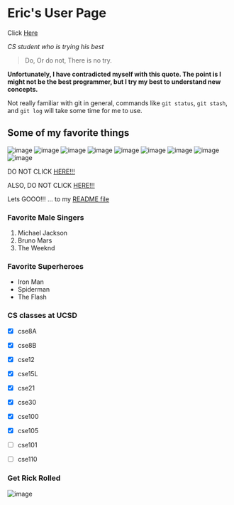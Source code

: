 # Eric's User Page
Click [Here](#Get-Rick-Rolled)

_CS student who is trying his best_
>Do, Or do not, There is no try.

__Unfortunately, I have contradicted myself with this quote. 
The point is I might not be the best programmer, but I try my best to understand new concepts.__

Not really familiar with git in general, commands like `git status`, `git stash`, and `git log` will take some time for me to use. 

## Some of my favorite things
![image](https://user-images.githubusercontent.com/93348111/193199431-5388735a-4dce-4b3a-b849-fe34e92d42de.png)
![image](https://user-images.githubusercontent.com/93348111/193199504-2bcfa5ba-4ee3-45df-9488-e84b21e0513f.png)
![image](https://user-images.githubusercontent.com/93348111/193199604-fee7ee9f-0915-4f22-bd55-50c2211fc76f.png)
![image](https://user-images.githubusercontent.com/93348111/193199822-ae24e399-1b96-45dc-86af-ca054075c830.png)
![image](https://user-images.githubusercontent.com/93348111/193199845-c821fe25-6488-40da-b5bc-75033330bc1a.png)
![image](https://user-images.githubusercontent.com/93348111/193199908-60e7c718-ebde-40a2-b600-0bd728b54980.png)
![image](https://user-images.githubusercontent.com/93348111/193200244-21f1ec5a-30a0-4dcd-a288-eeaa22512462.png)
![image](https://user-images.githubusercontent.com/93348111/193200053-e227f8cf-bc64-4e2d-8862-09b71796628d.png)
![image](https://user-images.githubusercontent.com/93348111/193203147-863d8657-fbf0-4245-b529-be9c05025d0b.png)

DO NOT CLICK [HERE!!!](https://shattereddisk.github.io/rickroll/rickroll.mp4)

ALSO, DO NOT CLICK [HERE!!!](https://www.youtube.com/watch?v=4RSPh-JnsBA)

Lets GOOO!!! ... to my [README file](README.md)

### Favorite Male Singers
1. Michael Jackson
2. Bruno Mars
3. The Weeknd

### Favorite Superheroes
- Iron Man
- Spiderman 
- The Flash

### CS classes at UCSD
- [x] cse8A
- [x] cse8B
- [x] cse12
- [x] cse15L
- [x] cse21
- [x] cse30
- [x] cse100
- [x] cse105
- [ ] cse101
- [ ] cse110


### Get Rick Rolled
![image](https://user-images.githubusercontent.com/93348111/193202899-1fe879a0-79e3-455f-bd16-908cd88127c5.png)
